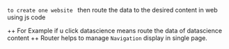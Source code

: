 ``to create one website `` then route the data to the desired content in web using js code

++ For Example if u click datascience means route the data of datascience content
++ Router helps to manage ``Navigation`` display in single page.